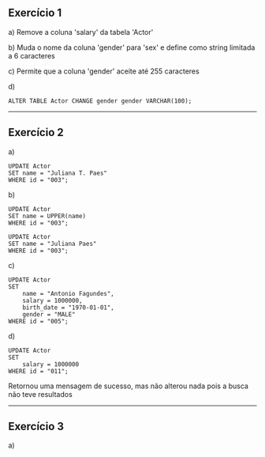 ## Exercício 1
a) Remove a coluna 'salary' da tabela 'Actor'

b) Muda o nome da coluna 'gender' para 'sex' e define como string limitada a 6 caracteres

c) Permite que a coluna 'gender' aceite até 255 caracteres

d)
    
    ALTER TABLE Actor CHANGE gender gender VARCHAR(100);
---
## Exercício 2
a)
```
UPDATE Actor
SET name = "Juliana T. Paes"
WHERE id = "003";
```
b)
```
UPDATE Actor
SET name = UPPER(name)
WHERE id = "003";

UPDATE Actor
SET name = "Juliana Paes"
WHERE id = "003";
```
c)
```
UPDATE Actor
SET 
	name = "Antonio Fagundes",
	salary = 1000000,
    birth_date = "1970-01-01",
    gender = "MALE"
WHERE id = "005";
```
d)
```
UPDATE Actor
SET 
	salary = 1000000
WHERE id = "011";
```
Retornou uma mensagem de sucesso, mas não alterou nada pois a busca não teve resultados

---
## Exercício 3
a)